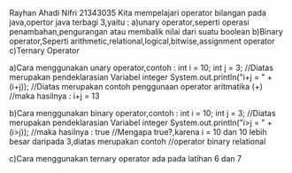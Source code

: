 Rayhan Ahadi Nifri 21343035
Kita mempelajari operator bilangan pada java,opertor java terbagi 3,yaitu : a)unary operator,seperti operasi penambahan,pengurangan atau membalik nilai dari suatu boolean b)Binary operator,Seperti arithmetic,relational,logical,bitwise,assignment operator c)Ternary Operator

a)Cara menggunakan unary operator,contoh : int i = 10; int j = 3; //Diatas merupakan pendeklarasian Variabel integer System.out.println("i+j = " + (i+j)); //Diatas merupakan contoh penggunaan operator aritmatika (+) //maka hasilnya : i+j = 13

b)Cara menggunakan binary operator,contoh : int i = 10; int j = 3; //Diatas merupakan pendeklarasian Variabel integer System.out.println("i>j = " + (i>j)); //maka hasilnya : true //Mengapa true?,karena i = 10 dan 10 lebih besar daripada 3,diatas merupakan contoh //operator binary relational

c)Cara menggunakan ternary operator ada pada latihan 6 dan 7
